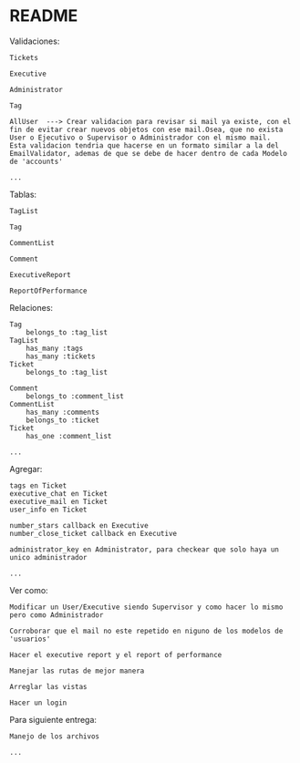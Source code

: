 # README

Validaciones:

    Tickets
    
    Executive

    Administrator

    Tag

    AllUser  ---> Crear validacion para revisar si mail ya existe, con el fin de evitar crear nuevos objetos con ese mail.Osea, que no exista User o Ejecutivo o Supervisor o Administrador con el mismo mail.
    Esta validacion tendria que hacerse en un formato similar a la del EmailValidator, ademas de que se debe de hacer dentro de cada Modelo de 'accounts' 

    ...

Tablas:

    TagList

    Tag

    CommentList

    Comment

    ExecutiveReport

    ReportOfPerformance
    

Relaciones:

    Tag
        belongs_to :tag_list
    TagList
        has_many :tags
        has_many :tickets
    Ticket
        belongs_to :tag_list

    Comment
        belongs_to :comment_list
    CommentList
        has_many :comments
        belongs_to :ticket
    Ticket
        has_one :comment_list

    ...

Agregar:

    tags en Ticket
    executive_chat en Ticket
    executive_mail en Ticket
    user_info en Ticket

    number_stars callback en Executive
    number_close_ticket callback en Executive

    administrator_key en Administrator, para checkear que solo haya un unico administrador

    ...

Ver como:

    Modificar un User/Executive siendo Supervisor y como hacer lo mismo pero como Administrador

    Corroborar que el mail no este repetido en niguno de los modelos de 'usuarios'

    Hacer el executive report y el report of performance

    Manejar las rutas de mejor manera

    Arreglar las vistas

    Hacer un login


Para siguiente entrega: 

    Manejo de los archivos

    ...

